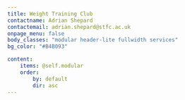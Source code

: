 ```yaml
---
title: Weight Training Club 
contactname: Adrian Shepard
contactemail: adrian.shepard@stfc.ac.uk
onpage_menu: false
body_classes: "modular header-lite fullwidth services"
bg_color: "#B4B093"

content:
    items: @self.modular
    order:
        by: default
        dir: asc
---
```



